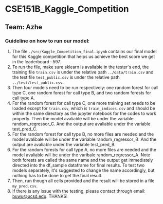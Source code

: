 # CSE151B_Kaggle_Competition
## Team: Azhe 
### Guideline on how to run our model:
1. The file ```./src/Kaggle_Competition_final.ipynb``` contains our final model for this Kaggle competition that helps us achieve the best score we get in the leaderboard : 597.
2. To run the file, make sure sklearn is avaliable in the tester's end, the training file ```train.csv``` is under the relative path ```../data/train.csv``` and the test file ```test_public.csv``` is under the relative path ```../test/test_public.csv```.
3. Then four models need to be run respectively: one random forest for call type C, one random forest for call type B, and two random forests for call type A. 
4. For the random forest for call type C, one more training set needs to be loaded except for ```train.csv```, which is ```train_indices.csv``` and should be within the same directory as the jupyter notebook for the codes to work properly. Then the model avaliable will be under the variable random_regressor_C. And the output are avaliable under the variable test_pred_C.
5. For the random forest for call type B, no more files are needed and the model avalibale will be under the variable random_regressor_B. And the output are avaliable under the variable test_pred_B.
6. For the random forests for call type A, no more files are needed and the model avaliable will be under the varibale random_regressor_A. Note both forests are called the same name and the output get immediately directed into the df_sample dataframe for final results. To test two models separately, it's suggested to change the name accordingly, but nothing has to be done to get the final result. 
7. Then, run though all cells provided and the result will be stored in a file ```my_pred.csv```.
8. If there is any issue with the testing, please contact through email: buwu@ucsd.edu. THANKS!
